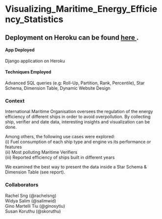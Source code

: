 # Visualizing_Maritime_Energy_Efficiency_Statistics
<h2> Deployment on Heroku can be found <a href="https://bt5110-maritime.herokuapp.com/"> <strong> here </strong> </a>. </h2>

#### App Deployed 
Django application on Heroku

#### Techniques Employed
Advanced SQL queries (e.g: Roll-Up, Partition, Rank, Percentile), Star Schema, Dimension Table, Dynamic Website Design

### Context
International Maritime Organisation oversees the regulation of the energy efficiency of different ships in order to avoid overpollution. By collecting ship, verifier and date data, interesting insights and visualization can be done. <br>

Among others, the following use cases were explored: <br>
(i) Fuel consumption of each ship type and engine vs its performance or features <br>
(ii) Most polluting Maritime Verifiers <br>
(iii) Reported efficiency of ships built in different years <br>

We examined the best way to present the data inside a Star Schema & Dimension Table (see report).

### Collaborators
Rachel Sng (@rachelsng)<br>
Widya Salim (@salimwid)<br>
Gino Martelli Tiu (@ginosytiu)<br>
Susan Koruthu (@skoruthu)

